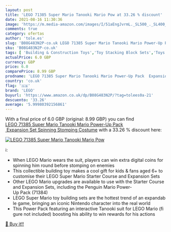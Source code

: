 ```yaml
---
layout: post
title: 'LEGO 71385 Super Mario Tanooki Mario Pow at 33.26 % discount'
date: 2021-08-16 11:30:36
image: 'https://m.media-amazon.com/images/I/51aEngJvrmL._SL500_._SL400_.jpg'
comments: true
category: ofertas
author: 'tole.es'
slug: 'B08G483N2P-co.uk LEGO 71385 Super Mario Tanooki Mario Power-Up Pack...'
sku: 'B08G483N2P-co.uk'
tags: [ 'Building & Construction Toys','Toy Stacking Block Sets','Toys & Games','Toys Store','lego', ]
actualPrice: 6.0 GBP
currency: GBP
price: 6.0
comparePrice: 8.99 GBP
prodname: 'LEGO 71385 Super Mario Tanooki Mario Power-Up Pack  Expansion Set Spinning Stomping Costume'
country: 'co.uk'
flag: '🇬🇧'
brand: 'LEGO'
buyurl: 'https://www.amazon.co.uk/dp/B08G483N2P/?tag=tolees0a-21'
descuento: '33.26'
average: '5.99980392156861'
---
```


With a final price of 6.0 GBP (original: 8.99 GBP) you can find [LEGO 71385 Super Mario Tanooki Mario Power-Up Pack  Expansion Set Spinning Stomping Costume](https://www.amazon.co.uk/dp/B08G483N2P/?tag=tolees0a-21) with a  33.26 % discount here:

[![LEGO 71385 Super Mario Tanooki Mario Pow](https://m.media-amazon.com/images/I/51aEngJvrmL._SL500_._SL400_.jpg)](https://www.amazon.co.uk/dp/B08G483N2P/?tag=tolees0a-21)

ℹ️:

- When LEGO Mario wears the suit, players can win extra digital coins for spinning him round before stomping on enemies
- This collectible building toy makes a cool gift for kids & fans aged 6+ to customise their LEGO Super Mario Starter Course and Expansion Sets
- Other LEGO Mario upgrades are available to use with the Starter Course and Expansion Sets, including the Penguin Mario Power-Up Pack (71384)
- LEGO Super Mario toy building sets are the hottest trend of an expandable game, bringing an iconic Nintendo character into the real world
- This Power Pack featuring an interactive Tanooki suit for LEGO Mario (figure not included) boosting his ability to win rewards for his actions

[🛒 Buy it!!](https://www.amazon.co.uk/dp/B08G483N2P/?tag=tolees0a-21)

